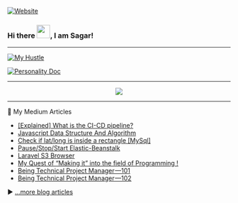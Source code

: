 [![Website](https://i.imgur.com/za0e1zh.png)](https://sagarchauhan005.github.io/)

### Hi there <img src="https://raw.githubusercontent.com/MartinHeinz/MartinHeinz/master/wave.gif" width="30px">, I am Sagar!
--- 

[![My Hustle](https://i.imgur.com/RSwYOUh.png)](https://sagarchauhan005.github.io/)

[![Personality Doc](https://i.imgur.com/Aqs8ZGz.png)](http://bit.ly/know-more-about-me)

---

<p align="center">
  <img src="https://github-readme-stats.vercel.app/api?username=sagarchauhan005&count_private=true&show_icons=true">
</p>

---
📘 My Medium Articles

- [[Explained] What is the CI-CD pipeline?](https://postscripts.medium.com/explained-what-is-the-ci-cd-pipeline-634c4626c8bd)
- [Javascript Data Structure And Algorithm](https://postscripts.medium.com/javascript-data-structure-and-algorithm-fe7b64dabf12)
- [Check if lat/long is inside a rectangle [MySql]](https://postscripts.medium.com/check-if-lat-long-is-inside-a-rectangle-mysql-fcf31c56654c)
- [Pause/Stop/Start Elastic-Beanstalk](https://postscripts.medium.com/pause-stop-start-elastic-beanstalk-1fefefd0d05)
- [Laravel S3 Browser](https://postscripts.medium.com/laravel-s3-browser-b47fa91367)
- [My Quest of “Making it” into the field of Programming !](https://postscripts.medium.com/my-quest-of-making-it-into-the-field-of-programming-bed6e5ab320c)
- [Being Technical Project Manager —101](https://postscripts.medium.com/being-technical-project-manager-101-653154454bb1)
- [Being Technical Project Manager —102](https://postscripts.medium.com/being-technical-project-manager-102-946fbbb14c8f)

▶ [...more blog articles](https://postscripts.medium.com/)


